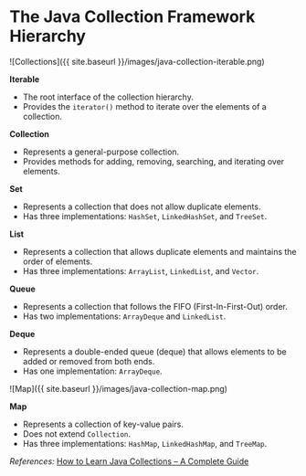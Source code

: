 # The Java Collection Framework Hierarchy

![Collections]({{ site.baseurl }}/images/java-collection-iterable.png)

**Iterable**

* The root interface of the collection hierarchy.
* Provides the `iterator()` method to iterate over the elements of a collection.

**Collection**

* Represents a general-purpose collection.
* Provides methods for adding, removing, searching, and iterating over elements.

**Set**

* Represents a collection that does not allow duplicate elements.
* Has three implementations: `HashSet`, `LinkedHashSet`, and `TreeSet`.

**List**

* Represents a collection that allows duplicate elements and maintains the order of elements.
* Has three implementations: `ArrayList`, `LinkedList`, and `Vector`.

**Queue**

* Represents a collection that follows the FIFO (First-In-First-Out) order.
* Has two implementations: `ArrayDeque` and `LinkedList`.

**Deque**

* Represents a double-ended queue (deque) that allows elements to be added or removed from both ends.
* Has one implementation: `ArrayDeque`.

![Map]({{ site.baseurl }}/images/java-collection-map.png)

**Map**

* Represents a collection of key-value pairs.
* Does not extend `Collection`.
* Has three implementations: `HashMap`, `LinkedHashMap`, and `TreeMap`.

<em>References:</em> [How to Learn Java Collections – A Complete Guide](https://www.geeksforgeeks.org/how-to-learn-java-collections-a-complete-guide/)